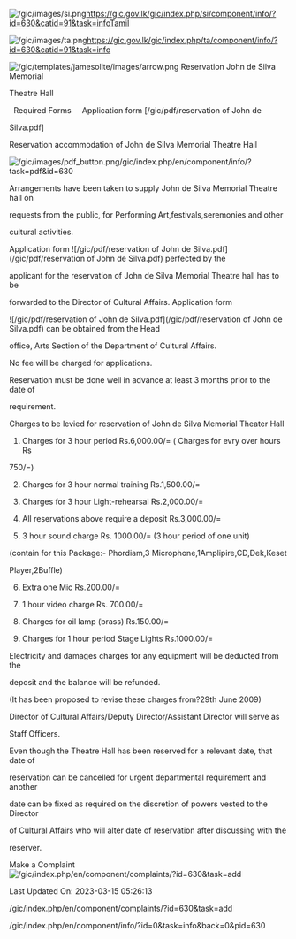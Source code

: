 <!-- Source: https://gic.gov.lk/gic/index.php/en/component/info/?id=630&catid=91&task=info -->

![/gic/images/si.png](/gic/images/si.png)https://gic.gov.lk/gic/index.php/si/component/info/?id=630&catid=91&task=infoTamil

![/gic/images/ta.png](/gic/images/ta.png)https://gic.gov.lk/gic/index.php/ta/component/info/?id=630&catid=91&task=info

![/gic/templates/jamesolite/images/arrow.png](/gic/templates/jamesolite/images/arrow.png) Reservation John de Silva Memorial

Theatre Hall

  Required Forms     Application form [/gic/pdf/reservation of John de

Silva.pdf]

Reservation accommodation of John de Silva Memorial Theatre Hall

![/gic/images/pdf_button.png](/gic/images/pdf_button.png)/gic/index.php/en/component/info/?task=pdf&id=630

Arrangements have been taken to supply John de Silva Memorial Theatre hall on

requests from the public, for Performing Art,festivals,seremonies and other

cultural activities.

Application form ![/gic/pdf/reservation of John de Silva.pdf](/gic/pdf/reservation of John de Silva.pdf) perfected by the

applicant for the reservation of John de Silva Memorial Theatre hall has to be

forwarded to the Director of Cultural Affairs. Application form

![/gic/pdf/reservation of John de Silva.pdf](/gic/pdf/reservation of John de Silva.pdf) can be obtained from the Head

office, Arts Section of the Department of Cultural Affairs.

No fee will be charged for applications.

Reservation must be done well in advance at least 3 months prior to the date of

requirement.

Charges to be levied for reservation of John de Silva Memorial Theater Hall

01. Charges for 3 hour period Rs.6,000.00/= ( Charges for evry over hours Rs

750/=)

02. Charges for 3 hour normal training Rs.1,500.00/=

03. Charges for 3 hour Light-rehearsal Rs.2,000.00/=

04. All reservations above require a deposit Rs.3,000.00/=

05. 3 hour sound charge Rs. 1000.00/= (3 hour period of one unit)

(contain for this Package:- Phordiam,3 Microphone,1Amplipire,CD,Dek,Keset

Player,2Buffle)

06. Extra one Mic Rs.200.00/=

07. 1 hour video charge Rs. 700.00/=

08. Charges for oil lamp (brass) Rs.150.00/=

09. Charges for 1 hour period Stage Lights Rs.1000.00/=

Electricity and damages charges for any equipment will be deducted from the

deposit and the balance will be refunded.

(It has been proposed to revise these charges from?29th June 2009)

Director of Cultural Affairs/Deputy Director/Assistant Director will serve as

Staff Officers.

Even though the Theatre Hall has been reserved for a relevant date, that date of

reservation can be cancelled for urgent departmental requirement and another

date can be fixed as required on the discretion of powers vested to the Director

of Cultural Affairs who will alter date of reservation after discussing with the

reserver.

Make a Complaint ![/gic/index.php/en/component/complaints/?id=630&task=add](/gic/index.php/en/component/complaints/?id=630&task=add)

Last Updated On: 2023-03-15 05:26:13

/gic/index.php/en/component/complaints/?id=630&task=add

/gic/index.php/en/component/info/?id=0&task=info&back=0&pid=630